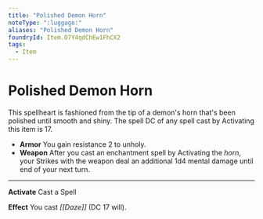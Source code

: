 ```yaml
---
title: "Polished Demon Horn"
noteType: ":luggage:"
aliases: "Polished Demon Horn"
foundryId: Item.O7Y4qdChEw1FhCX2
tags:
  - Item
---
```


# Polished Demon Horn

This spellheart is fashioned from the tip of a demon's horn that's been polished until smooth and shiny. The spell DC of any spell cast by Activating this item is 17.

*   **Armor** You gain resistance 2 to unholy.
*   **Weapon** After you cast an enchantment spell by Activating the _horn_, your Strikes with the weapon deal an additional 1d4 mental damage until end of your next turn.

* * *

**Activate** Cast a Spell

**Effect** You cast _[[Daze]]_ (DC 17 will).
